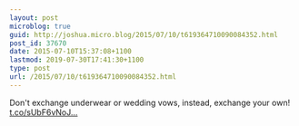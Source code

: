 ```yaml
---
layout: post
microblog: true
guid: http://joshua.micro.blog/2015/07/10/t619364710090084352.html
post_id: 37670
date: 2015-07-10T15:37:08+1100
lastmod: 2019-07-30T17:41:30+1100
type: post
url: /2015/07/10/t619364710090084352.html
---
```

Don't exchange underwear or wedding vows, instead, exchange your own! [t.co/sUbF6vNoJ...](http://t.co/sUbF6vNoJ4)
